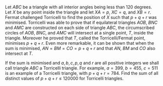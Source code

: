 Let $ABC$ be a triangle with all interior angles being less than $120$ degrees. Let $X$ be any point inside the triangle and let $XA = p$, $XC = q$, and $XB = r$.
Fermat challenged Torricelli to find the position of $X$ such that $p + q + r$ was minimised.
Torricelli was able to prove that if equilateral triangles $AOB$, $BNC$ and $AMC$ are constructed on each side of triangle $ABC$, the circumscribed circles of $AOB$, $BNC$, and $AMC$ will intersect at a single point, $T$, inside the triangle. Moreover he proved that $T$, called the Torricelli/Fermat point, minimises $p + q + r$. Even more remarkable, it can be shown that when the sum is minimised, $AN = BM = CO = p + q + r$ and that $AN$, $BM$ and $CO$ also intersect at $T$.

If the sum is minimised and $a, b, c, p, q$ and $r$ are all positive integers we shall call triangle $ABC$ a Torricelli triangle. For example, $a = 399$, $b = 455$, $c = 511$ is an example of a Torricelli triangle, with $p + q + r = 784$.
Find the sum of all distinct values of $p + q + r \le 120000$ for Torricelli triangles.